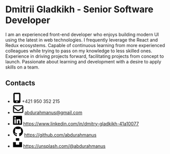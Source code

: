 # Dmitrii Gladkikh - Senior Software Developer

I am an experienced front-end developer who enjoys building modern UI using the latest in web technologies. I frequently leverage the React and Redux ecosystems. Capable of continuous learning from more experienced colleagues while trying to pass on my knowledge to less skilled ones. Experience in driving projects forward, facilitating projects from concept to launch. Passionate about learning and development with a desire to apply skills on a team.

## Contacts

- ![Mobile phone icon](./assets/mobile.svg) +421 950 352 215
- ![Email icon](./assets/email.svg) abdurahmanus@gmail.com
- ![LinkedIn icon](./assets/linkedin.svg) https://www.linkedin.com/in/dmitry-gladkikh-41a10077
- ![GitHub icon](./assets/github.svg) https://github.com/abdurahmanus
- ![Unsplash icon](./assets/unsplash.svg) https://unsplash.com/@abdurahmanus
